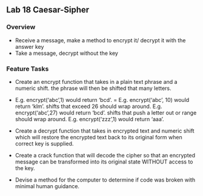 ## Lab 18 Caesar-Sipher


### Overview

* Receive a message, make a method to encrypt it/ decrypt it with the answer key
* Take a message, decrypt without the key 


### Feature Tasks

* Create an encrypt function that takes in a plain text phrase and a numeric shift.
the phrase will then be shifted that many letters.

* E.g. encrypt(‘abc’,1) would return ‘bcd’. = E.g. encrypt(‘abc’, 10) would return ‘klm’.
shifts that exceed 26 should wrap around.
E.g. encrypt(‘abc’,27) would return ‘bcd’.
shifts that push a letter out or range should wrap around.
E.g. encrypt(‘zzz’,1) would return ‘aaa’.
* Create a decrypt function that takes in encrypted text and numeric shift which will restore the encrypted text back to its original form when correct key is supplied.
* Create a crack function that will decode the cipher so that an encrypted message can be transformed into its original state WITHOUT access to the key.
* Devise a method for the computer to determine if code was broken with minimal human guidance.

